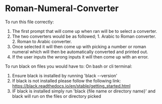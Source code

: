 # Roman-Numeral-Converter


To run this file correctly:
1. The first prompt that will come up when ran will be to select a converter.
2. The two converters would be as followed; 1. Arabic to Roman converter.  2. Roman to Arabic converter.
3. Once selected it will then come up with picking a number or roman numeral which will then be automatically converted and printed out.
4. If the user inputs the wrong inputs it will then come up with an error. 



To run black on files you would have to:
On bash or cli terminal:
1. Ensure black is installed by running 'black --version'
2. If black is not installed please follow the following link: https://black.readthedocs.io/en/stable/getting_started.html
3. IF black is installed simply run 'black {file name or directory name}' and black will run on the files or directory picked
